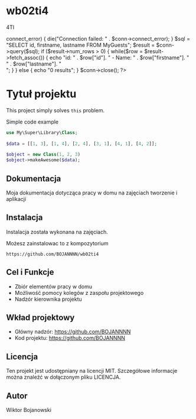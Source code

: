 # wb02ti4
4TI
<?php
$servername = "localhost";
$username = "username";
$password = "password";
$dbname = "myDB
$conn = new mysqli($servername, $username, $password, $dbname);
if ($conn->connect_error) {
  die("Connection failed: " . $conn->connect_error);
}

$sql = "SELECT id, firstname, lastname FROM MyGuests";
$result = $conn->query($sql);

if ($result->num_rows > 0) {
  while($row = $result->fetch_assoc()) {
    echo "id: " . $row["id"]. " - Name: " . $row["firstname"]. " " . $row["lastname"]. "<br>";
  }
} else {
  echo "0 results";
}
$conn->close();
?>
# Tytuł projektu
 
This project simply solves `this` problem.
 
Simple code example 
 
```php
use My\Super\Library\Class;
 
$data = [[1, 3], [1, 4], [2, 4], [3, 1], [4, 1], [4, 2]];
 
$object = new Class(1, 2, 3)
$object->makeAwesome($data);
```
 
## Dokumentacja
 
Moja dokumentacja dotycząca pracy w domu na zajęciach tworzenie i aplikacji
 
## Instalacja
 
Instalacja została wykonana na zajęciach.

Możesz zainstalowac to z kompozytorium
 
```
https://github.com/BOJANNNN/wb02ti4
```
 
## Cel i Funkcje
 
 * Zbiór elementów pracy w domu
 * Możliwość pomocy kolegów z zaspołu projektowego
 * Nadzór kierownika projektu
 
## Wkład projektowy
 
* Główny nadzór: https://github.com/BOJANNNN
* Kod projektu:  https://github.com/BOJANNNN
 
## Licencja
 Ten projekt jest udostępniany na licencji MIT. Szczegółowe informacje można znaleźć w dołączonym pliku LICENCJA.
 
## Autor
 
Wiktor Bojanowski
